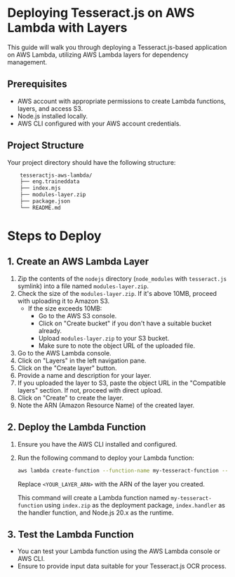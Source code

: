 # Deploying Tesseract.js on AWS Lambda with Layers

This guide will walk you through deploying a Tesseract.js-based application on AWS Lambda, utilizing AWS Lambda layers for dependency management.

## Prerequisites

- AWS account with appropriate permissions to create Lambda functions, layers, and access S3.
- Node.js installed locally.
- AWS CLI configured with your AWS account credentials.

## Project Structure

Your project directory should have the following structure:

```bash
    tesseractjs-aws-lambda/
    ├── eng.traineddata
    ├── index.mjs
    ├── modules-layer.zip
    ├── package.json
    └── README.md
```

# Steps to Deploy

## 1. Create an AWS Lambda Layer

1. Zip the contents of the `nodejs` directory (`node_modules` with `tesseract.js` symlink) into a file named `modules-layer.zip`.
2. Check the size of the `modules-layer.zip`. If it's above 10MB, proceed with uploading it to Amazon S3.
   - If the size exceeds 10MB:
     - Go to the AWS S3 console.
     - Click on "Create bucket" if you don't have a suitable bucket already.
     - Upload `modules-layer.zip` to your S3 bucket.
     - Make sure to note the object URL of the uploaded file.
3. Go to the AWS Lambda console.
4. Click on "Layers" in the left navigation pane.
5. Click on the "Create layer" button.
6. Provide a name and description for your layer.
7. If you uploaded the layer to S3, paste the object URL in the "Compatible layers" section. If not, proceed with direct upload.
8. Click on "Create" to create the layer.
9. Note the ARN (Amazon Resource Name) of the created layer.

## 2. Deploy the Lambda Function

1. Ensure you have the AWS CLI installed and configured.
2. Run the following command to deploy your Lambda function:

   ```bash
   aws lambda create-function --function-name my-tesseract-function --zip-file fileb://index.zip --handler index.handler --runtime nodejs20.x --layers <YOUR_LAYER_ARN>
   ```

   Replace `<YOUR_LAYER_ARN>` with the ARN of the layer you created.

   This command will create a Lambda function named `my-tesseract-function` using `index.zip` as the deployment package, `index.handler` as the handler function, and Node.js 20.x as the runtime.

## 3. Test the Lambda Function

- You can test your Lambda function using the AWS Lambda console or AWS CLI.
- Ensure to provide input data suitable for your Tesseract.js OCR process.
